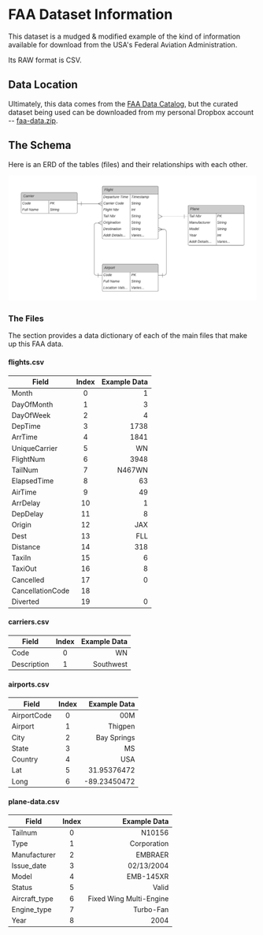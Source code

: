 # FAA Dataset Information

This dataset is a mudged & modified example of the kind of information available for download from the USA's Federal Aviation Administration.  

Its RAW format is CSV.

## Data Location

Ultimately, this data comes from the [FAA Data Catalog](https://catalog.data.faa.gov/dataset), but the curated dataset being used can be downloaded from my personal Dropbox account -- [faa-data.zip](https://www.dropbox.com/s/3zmfmarszouz4vd/faa-data.zip?dl=0).

## The Schema

Here is an ERD of the tables (files) and their relationships with each other.

![FAA ERD](FAA_ERD.png)

### The Files

The section provides a data dictionary of each of the main files that make up this FAA data.

#### flights.csv

| Field         | Index | Example Data |
| ------------- |:-----:| -----:|
| Month         | 0     | 1 |
| DayOfMonth    | 1     | 3 |
| DayOfWeek     | 2     | 4 |
| DepTime       | 3     | 1738 |
| ArrTime       | 4     | 1841 |
| UniqueCarrier | 5     | WN |
| FlightNum     | 6     | 3948 |
| TailNum       | 7     | N467WN |
| ElapsedTime   | 8     | 63 |
| AirTime       | 9     | 49 |
| ArrDelay      | 10    | 1 |
| DepDelay      | 11    | 8 |
| Origin        | 12    | JAX |
| Dest          | 13    | FLL |
| Distance      | 14    | 318 |
| TaxiIn        | 15    | 6 |
| TaxiOut       | 16    | 8 |
| Cancelled     | 17    | 0 |
| CancellationCode | 18 |  |
| Diverted      | 19    | 0 |

#### carriers.csv

| Field         | Index | Example Data |
| ------------- |:-----:| -----:|
| Code          | 0     | WN |
| Description   | 1     | Southwest |

#### airports.csv

| Field         | Index | Example Data |
| ------------- |:-----:| -----:|
| AirportCode   | 0     | 00M |
| Airport       | 1     | Thigpen |
| City          | 2     | Bay Springs |
| State         | 3     | MS |
| Country       | 4     | USA |
| Lat           | 5     | 31.95376472 |
| Long          | 6     | -89.23450472 |

#### plane-data.csv

| Field         | Index | Example Data |
| ------------- |:-----:| -----:|
| Tailnum       | 0     | N10156 |
| Type          | 1     | Corporation |
| Manufacturer  | 2     | EMBRAER |
| Issue_date    | 3     | 02/13/2004 |
| Model         | 4     | EMB-145XR |
| Status        | 5     | Valid |
| Aircraft_type | 6     | Fixed Wing Multi-Engine |
| Engine_type   | 7     | Turbo-Fan |
| Year          | 8     | 2004 |
